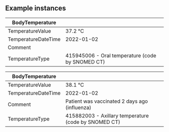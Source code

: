 ## Example instances

| BodyTemperature      |                                       |
|-----------------------|---------------------------------------|
| TemperatureValue     | 37.2 °C                             |
| TemperatureDateTime | 2022-01-02                            |
| Comment               |                                       |
| TemperatureType      | 415945006 - Oral temperature (code by SNOMED CT) | 


| BodyTemperature      |                                       |
|-----------------------|---------------------------------------|
| TemperatureValue     | 38.1  °C                            |
| TemperatureDateTime | 2022-01-02                            |
| Comment               | Patient was vaccinated 2 days ago (influenza)                                       |
| TemperatureType      | 415882003 - Axillary temperature (code by SNOMED CT) | 